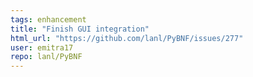 ```yaml
---
tags: enhancement
title: "Finish GUI integration"
html_url: "https://github.com/lanl/PyBNF/issues/277"
user: emitra17
repo: lanl/PyBNF
---
```


